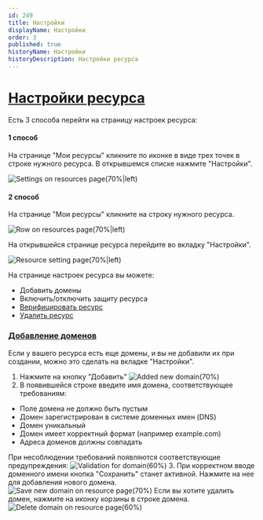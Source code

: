 ```yaml
---
id: 249
title: Настройки
displayName: Настройки
order: 3
published: true
historyName: Настройки
historyDescription: Настройки ресурса
---
```


# [Настройки ресурса](settings-for-resource)

Есть 3 способа перейти на страницу настроек ресурса:

#### 1 способ
На странице "Мои ресурсы" кликните по иконке в виде трех точек в строке нужного ресурса. В открывшемся списке нажмите "Настройки".

![Settings on resources page(70%|left)](https://img.solarspace.pro/docs/settings-on-resources-page.jpg "Настройки на странице ресурсов")

#### 2 способ
На странице "Мои ресурсы" кликните на строку нужного ресурса.

![Row on resources page(70%|left)](https://img.solarspace.pro/docs/row-on-resources-page.jpg "Ресурс на странице ресурсов")

На открывшейся странице ресурса перейдите во вкладку "Настройки".

![Resource setting page(70%|left)](https://img.solarspace.pro/docs/resource-setting-page.jpg "Страница настроек ресурса")

На странице настроек ресурса вы можете:
- Добавить домены 
- Включить/отключить защиту ресурса
- [Верифицировать ресурс]([206])
- [Удалить ресурс]([250])

### [Добавление доменов](add-domain)
Если у вашего ресурса есть еще домены, и вы не добавили их при создании, можно это сделать на вкладке "Настройки".

1. Нажмите на кнопку "Добавить"
![Added new domain(70%)](https://img.solarspace.pro/docs/added-new-domain.jpg "Добавление нового домена")
2. В появившейся строке введите имя домена, соответствующее требованиям:
- Поле домена не должно быть пустым
- Домен зарегистрирован в системе доменных имен (DNS)
- Домен уникальный
- Домен имеет корректный формат (например example.com)
- Адреса доменов должны совпадать

При несоблюдении требований появляются соответствующие предупреждения:
![Validation for domain(60%)](https://img.solarspace.pro/docs/validation-for-domain.jpg "Предупреждающие сообщения при добавлении домена")
3. При корректном вводе доменного имени кнопка "Сохранить" станет активной. Нажмите на нее для добавления нового домена.
![Save new domain on resource page(70%)](https://img.solarspace.pro/docs/save-new-domain-on-resource-page.jpg "Добавление домена на странице ресурса")
Если вы хотите удалить домен, нажмите на иконку корзины в строке домена.
![Delete domain on resource page(60%)](https://img.solarspace.pro/docs/delete-domain-on-resource-page.jpg "Удаление домена на странице ресурса")